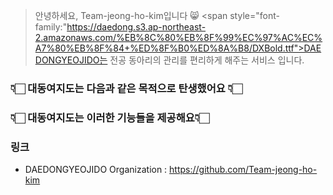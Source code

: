 
> 안녕하세요, Team-jeong-ho-kim입니다 😸
<span style="font-family:"https://daedong.s3.ap-northeast-2.amazonaws.com/%EB%8C%80%EB%8F%99%EC%97%AC%EC%A7%80%EB%8F%84+%ED%8F%B0%ED%8A%B8/DXBold.ttf">DAEDONGYEOJIDO는 전공 동아리의 관리를 편리하게 해주는 서비스 입니다.</span>

### 👇🏻 대동여지도는 다음과 같은 목적으로 탄생했어요 👇🏻

### 👇🏻 대동여지도는 이러한 기능들을 제공해요👇🏻

### 링크
* DAEDONGYEOJIDO Organization : https://github.com/Team-jeong-ho-kim
